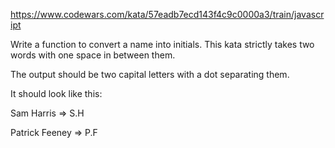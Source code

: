 https://www.codewars.com/kata/57eadb7ecd143f4c9c0000a3/train/javascript

Write a function to convert a name into initials. This kata strictly takes two words with one space in between them.

The output should be two capital letters with a dot separating them.

It should look like this:

Sam Harris => S.H

Patrick Feeney => P.F